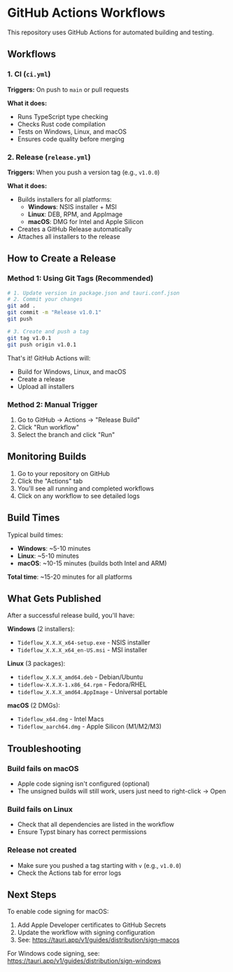 # GitHub Actions Workflows

This repository uses GitHub Actions for automated building and testing.

## Workflows

### 1. CI (`ci.yml`)
**Triggers:** On push to `main` or pull requests

**What it does:**
- Runs TypeScript type checking
- Checks Rust code compilation
- Tests on Windows, Linux, and macOS
- Ensures code quality before merging

### 2. Release (`release.yml`)
**Triggers:** When you push a version tag (e.g., `v1.0.0`)

**What it does:**
- Builds installers for all platforms:
  - **Windows**: NSIS installer + MSI
  - **Linux**: DEB, RPM, and AppImage
  - **macOS**: DMG for Intel and Apple Silicon
- Creates a GitHub Release automatically
- Attaches all installers to the release

## How to Create a Release

### Method 1: Using Git Tags (Recommended)

```bash
# 1. Update version in package.json and tauri.conf.json
# 2. Commit your changes
git add .
git commit -m "Release v1.0.1"
git push

# 3. Create and push a tag
git tag v1.0.1
git push origin v1.0.1
```

That's it! GitHub Actions will:
- Build for Windows, Linux, and macOS
- Create a release
- Upload all installers

### Method 2: Manual Trigger

1. Go to GitHub → Actions → "Release Build"
2. Click "Run workflow"
3. Select the branch and click "Run"

## Monitoring Builds

1. Go to your repository on GitHub
2. Click the "Actions" tab
3. You'll see all running and completed workflows
4. Click on any workflow to see detailed logs

## Build Times

Typical build times:
- **Windows**: ~5-10 minutes
- **Linux**: ~5-10 minutes
- **macOS**: ~10-15 minutes (builds both Intel and ARM)

**Total time**: ~15-20 minutes for all platforms

## What Gets Published

After a successful release build, you'll have:

**Windows** (2 installers):
- `Tideflow_X.X.X_x64-setup.exe` - NSIS installer
- `Tideflow_X.X.X_x64_en-US.msi` - MSI installer

**Linux** (3 packages):
- `tideflow_X.X.X_amd64.deb` - Debian/Ubuntu
- `tideflow-X.X.X-1.x86_64.rpm` - Fedora/RHEL
- `tideflow_X.X.X_amd64.AppImage` - Universal portable

**macOS** (2 DMGs):
- `Tideflow_x64.dmg` - Intel Macs
- `Tideflow_aarch64.dmg` - Apple Silicon (M1/M2/M3)

## Troubleshooting

### Build fails on macOS
- Apple code signing isn't configured (optional)
- The unsigned builds will still work, users just need to right-click → Open

### Build fails on Linux
- Check that all dependencies are listed in the workflow
- Ensure Typst binary has correct permissions

### Release not created
- Make sure you pushed a tag starting with `v` (e.g., `v1.0.0`)
- Check the Actions tab for error logs

## Next Steps

To enable code signing for macOS:
1. Add Apple Developer certificates to GitHub Secrets
2. Update the workflow with signing configuration
3. See: https://tauri.app/v1/guides/distribution/sign-macos

For Windows code signing, see:
https://tauri.app/v1/guides/distribution/sign-windows
